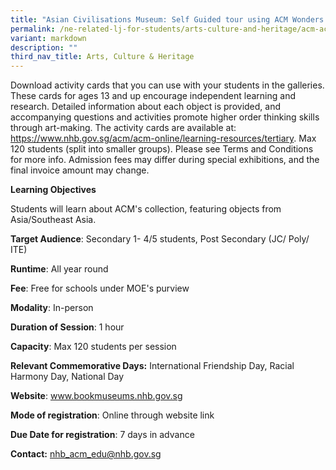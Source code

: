 ```yaml
---
title: "Asian Civilisations Museum: Self Guided tour using ACM Wonders activity cards"
permalink: /ne-related-lj-for-students/arts-culture-and-heritage/acm-acm-wonders/
variant: markdown
description: ""
third_nav_title: Arts, Culture & Heritage
---
```

Download activity cards that you can use with your students in the galleries. These cards for ages 13 and up encourage independent learning and research. Detailed information about each object is provided, and accompanying questions and activities promote higher order thinking skills through art-making. The activity cards are available at: https://www.nhb.gov.sg/acm/acm-online/learning-resources/tertiary.
Max 120 students (split into smaller groups). Please see Terms and Conditions for more info.
Admission fees may differ during special exhibitions, and the final invoice amount may change.

**Learning Objectives**

Students will learn about ACM's collection, featuring objects from Asia/Southeast Asia.

**Target Audience**: Secondary 1- 4/5 students, Post Secondary (JC/ Poly/ ITE)
	
**Runtime**: All year round	
	
**Fee**: Free for schools under MOE's purview 
	
**Modality**: In-person
	
**Duration of Session**: 	1 hour
	
**Capacity**: Max 120 students per session
	
**Relevant Commemorative Days:** International Friendship Day, Racial Harmony Day, National Day	
	
**Website**:	www.bookmuseums.nhb.gov.sg
	
**Mode of registration**: Online through website link
	
**Due Date for registration**: 	7 days in advance
	
**Contact:** 	nhb_acm_edu@nhb.gov.sg